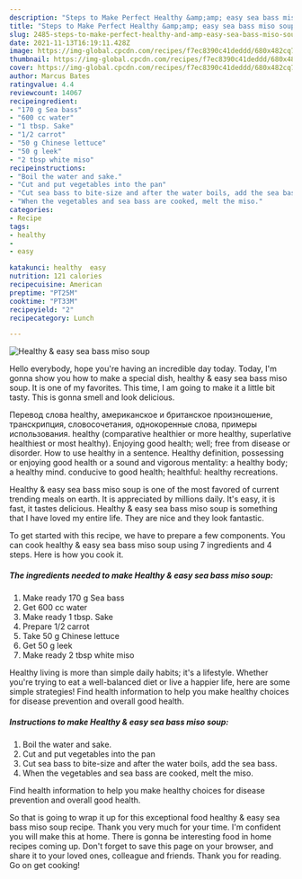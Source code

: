 ```yaml
---
description: "Steps to Make Perfect Healthy &amp;amp; easy sea bass miso soup"
title: "Steps to Make Perfect Healthy &amp;amp; easy sea bass miso soup"
slug: 2485-steps-to-make-perfect-healthy-and-amp-easy-sea-bass-miso-soup
date: 2021-11-13T16:19:11.428Z
image: https://img-global.cpcdn.com/recipes/f7ec8390c41deddd/680x482cq70/healthy-easy-sea-bass-miso-soup-recipe-main-photo.jpg
thumbnail: https://img-global.cpcdn.com/recipes/f7ec8390c41deddd/680x482cq70/healthy-easy-sea-bass-miso-soup-recipe-main-photo.jpg
cover: https://img-global.cpcdn.com/recipes/f7ec8390c41deddd/680x482cq70/healthy-easy-sea-bass-miso-soup-recipe-main-photo.jpg
author: Marcus Bates
ratingvalue: 4.4
reviewcount: 14067
recipeingredient:
- "170 g Sea bass"
- "600 cc water"
- "1 tbsp. Sake"
- "1/2 carrot"
- "50 g Chinese lettuce"
- "50 g leek"
- "2 tbsp white miso"
recipeinstructions:
- "Boil the water and sake."
- "Cut and put vegetables into the pan"
- "Cut sea bass to bite-size and after the water boils, add the sea bass."
- "When the vegetables and sea bass are cooked, melt the miso."
categories:
- Recipe
tags:
- healthy
- 
- easy

katakunci: healthy  easy 
nutrition: 121 calories
recipecuisine: American
preptime: "PT25M"
cooktime: "PT33M"
recipeyield: "2"
recipecategory: Lunch

---
```



![Healthy &amp; easy sea bass miso soup](https://img-global.cpcdn.com/recipes/f7ec8390c41deddd/680x482cq70/healthy-easy-sea-bass-miso-soup-recipe-main-photo.jpg)

Hello everybody, hope you're having an incredible day today. Today, I'm gonna show you how to make a special dish, healthy &amp; easy sea bass miso soup. It is one of my favorites. This time, I am going to make it a little bit tasty. This is gonna smell and look delicious.

Перевод слова healthy, американское и британское произношение, транскрипция, словосочетания, однокоренные слова, примеры использования. healthy (comparative healthier or more healthy, superlative healthiest or most healthy). Enjoying good health; well; free from disease or disorder. How to use healthy in a sentence. Healthy definition, possessing or enjoying good health or a sound and vigorous mentality: a healthy body; a healthy mind. conducive to good health; healthful: healthy recreations.

Healthy &amp; easy sea bass miso soup is one of the most favored of current trending meals on earth. It is appreciated by millions daily. It's easy, it is fast, it tastes delicious. Healthy &amp; easy sea bass miso soup is something that I have loved my entire life. They are nice and they look fantastic.


To get started with this recipe, we have to prepare a few components. You can cook healthy &amp; easy sea bass miso soup using 7 ingredients and 4 steps. Here is how you cook it.

<!--inarticleads1-->

##### The ingredients needed to make Healthy &amp; easy sea bass miso soup:

1. Make ready 170 g Sea bass
1. Get 600 cc water
1. Make ready 1 tbsp. Sake
1. Prepare 1/2 carrot
1. Take 50 g Chinese lettuce
1. Get 50 g leek
1. Make ready 2 tbsp white miso


Healthy living is more than simple daily habits; it&#39;s a lifestyle. Whether you&#39;re trying to eat a well-balanced diet or live a happier life, here are some simple strategies! Find health information to help you make healthy choices for disease prevention and overall good health. 

<!--inarticleads2-->

##### Instructions to make Healthy &amp; easy sea bass miso soup:

1. Boil the water and sake.
1. Cut and put vegetables into the pan
1. Cut sea bass to bite-size and after the water boils, add the sea bass.
1. When the vegetables and sea bass are cooked, melt the miso.


Find health information to help you make healthy choices for disease prevention and overall good health. 

So that is going to wrap it up for this exceptional food healthy &amp; easy sea bass miso soup recipe. Thank you very much for your time. I'm confident you will make this at home. There is gonna be interesting food in home recipes coming up. Don't forget to save this page on your browser, and share it to your loved ones, colleague and friends. Thank you for reading. Go on get cooking!
